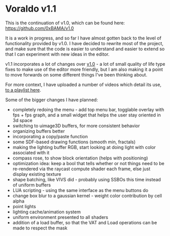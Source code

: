# Voraldo v1.1

This is the continuation of v1.0, which can be found here: https://github.com/0xBAMA/v1.0

It is a work in progress, and so far I have almost gotten back to the level of functionality provided by v1.0. I have decided to rewrite most of the project, and make sure that the code is easier to understand and easier to extend so that I can experiment with new ideas in the editor.

v1.1 incorporates a lot of changes over [v1.0](https://jbaker.graphics/writings/voraldo.html) - a lot of small quality of life type fixes to make use of the editor more friendly, but I am also making it a point to move forwards on some different things I've been thinking about. 

For more context, I have uploaded a number of videos which detail its use, [to a playlist here](https://www.youtube.com/playlist?list=PLnmfoWdOnCwX-MSTSSiSGJFqlgSY0E1QE).

Some of the bigger changes I have planned:
 
 - completely redoing the menu - add top menu bar, togglable overlay with fps + fps graph, and a small widget that helps the user stay oriented in 3d space
 - switching to uimage3D buffers, for more consistent behavior
 - organizing buffers better
 - incorporating a copy/paste function
 - some SDF-based drawing functions (smooth min, fractals)
 - making the lighting buffer RGB, start looking at doing light with color associated with it
 - compass rose, to show block orientation (helps with positioning)
 - optimization idea: keep a bool that tells whether or not things need to be re-rendered via the raycast compute shader each frame, else just display existing texture
 - shape batching, like VIVS did - probably using SSBOs this time instead of uniform buffers
 - LUA scripting - using the same interface as the menu buttons do
 - change box blur to a gaussian kernel - weight color contribution by cell alpha
 - point lights
 - lighting cache/animation system
 - uniform environment presented to all shaders
 - addition of a load buffer, so that the VAT and Load operations can be made to respect the mask
